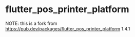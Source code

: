 # flutter_pos_printer_platform
NOTE: this is a fork from https://pub.dev/packages/flutter_pos_printer_platform 1.4.1
